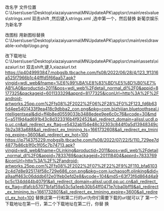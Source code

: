 
改名字 文件位置C:\Users\user\Desktop\xiazaiyuanma\MNUpdateAPK\app\src\main\res\values\strings.xml
双击shift ,然后键入strings.xml ,选中第一个，然后替换
<string name="app_name">新葡京娱乐</string> 为<string name="app_name">新名字</string>

改图标
用新图标替换
C:\Users\user\Desktop\xiazaiyuanma\MNUpdateAPK\app\src\main\res\drawable-xxhdpi\logo.png

改下载地址 C:\Users\user\Desktop\xiazaiyuanma\MNUpdateAPK\app\src\main\assets\xiazaiurl.txt
双击shift,键入xiazaiurl.txt
https://ip4049993847.mobgslb.tbcache.com/fs08/2022/06/28/4/123_1f1316a525f7966b1c44fffd5f66aa57.apk?yingid=wdj_web&fname=%E6%99%BA%E8%83%BD%E5%8D%B0%E7%AB%A0&productid=2011&pos=wdj_web%2Fdetail_normal_dl%2F0&appid=8177325&packageid=601133329&apprd=8177325&iconUrl=http%3A%2F%2Fandroid-artworks.25pp.com%2Ffs08%2F2022%2F06%2F28%2F0%2F123_fd6b635d4ee5401433f9ea418c9dbba2_con.png&pkg=com.bjzhijian.bluetoothseal.intelligentseal&did=ff4b8ed0559033b3488edee9ee6c0c76&vcode=30&md5=a5119d4ad691b43c8d323316b4f92452&ali_redirect_domain=alissl.ucdl.pp.uc.cn&ali_redirect_ex_ftag=e5432ab154e48c32303c844f0a5d13948349c3b2a383a688&ali_redirect_ex_tmining_ts=1661732608&ali_redirect_ex_tmining_expire=3600&ali_redirect_ex_hot=100
https://ip714375229.mobgslb.tbcache.com/fs08/2022/07/22/5/110_729ee7d4877b86cb1f0c1f05c7b74713.apk?yingid=wdj_web&fname=OLinking&productid=2011&pos=wdj_web%2Fdetail_normal_dl%2F0&appid=7833769&packageid=201118404&apprd=7833769&iconUrl=http%3A%2F%2Fandroid-artworks.25pp.com%2Ffs08%2F2022%2F07%2F22%2F9%2F110_bfa61032c4d7d8e925174f58c729e686_con.png&pkg=com.juchaosoft.olinking&did=a9aaff463c06dddb612e01feb0efd2e8&vcode=104&md5=63f73f6d864d4a9bc5c134dd44b40791&ali_redirect_domain=alissl.ucdl.pp.uc.cn&ali_redirect_ex_ftag=dfafcb57071bfaf59a53c5a1eeb30b54ff0471e7cba0bff9&ali_redirect_ex_tmining_ts=1661732801&ali_redirect_ex_tmining_expire=3600&ali_redirect_ex_hot=100
替换这第一行和第二行的url为你们需要下载的url就可以了
第一个下载地址在第一行，第二个下载地址在第二行，你替 换




